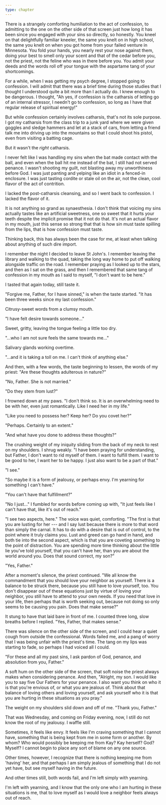 ```yaml
---
type: chapter
---
```


There is a strangely comforting humiliation to the act of confession, to admitting to the one on the other side of that screen just how long it has been since you engaged with your sins so directly, so honestly. You kneel on that delightfully familiar kneeler, the same you knelt on in high school, the same you knelt on when you got home from your failed venture in Minnesota. You fold your hands, you nearly rest your nose against them, doing your best to smell only your scent and that of the cedar before you, not the priest, not the feline who was in there before you. You admit your deeds and the words roll off your tongue with the aspartame tang of your shortcomings.

For a while, when I was getting my psych degree, I stopped going to confession. I will admit that there was a brief time during those studies that I thought I understood quite a bit more than I actually do. I knew enough to be dangerous. I thought, "Ah yes, if confession is the catharsis of letting go of an internal stressor, I needn't go to confession, so long as I have that regular release of spiritual energy!"

But while confession certainly involves catharsis, that's not its sole purpose. I got my catharsis from the class trip to a junk yard where we were given goggles and sledge hammers and let at a stack of cars, from letting a friend talk me into driving up into the mountains so that I could shoot his pistol, even from visiting a batting cage.

But it wasn't the *right* catharsis.

I never felt like I was handling my sins when the bat made contact with the ball, and even when the ball hit me instead of the bat, I still had not served penance. I wasn't shooting my guilt, not blasting away my unworthiness before God. I was just panting and yelping like an idiot in a fenced-in enclosure. I was just tasting cordite or stale oil on the air, not the clean, cool flavor of the act of contrition.

I lacked the post-catharsis cleansing, and so I went back to confession. I lacked the flavor of it.

It is not anything so grand as synaesthesia. I don't think that voicing my sins actually tastes like an artificial sweetness, one so sweet that it hurts your teeth despite the implicit promise that it not do that. It's not an actual flavor in my mouth, just this sense so strong that that is how sin must taste spilling from the lips, that is how confession must taste.

Thinking back, this has always been the case for me, at least when talking about anything of such dire import. 

I remember the night I decided to leave St John's. I remember leaving the library and walking to the quad, taking the long way home to put off walking alongside traffic on the road. I remember praying as I looked up to the stars, and then as I sat on the grass, and then I remembered that same tang of confession in my mouth as I said to myself, "I don't want to be here."

I tasted that again today, still taste it.

"Forgive me, Father, for I have sinned," is when the taste started. "It has been three weeks since my last confession."

Citrusy-sweet words from a clumsy mouth.

"I have felt desire towards someone..."

Sweet, gritty, leaving the tongue feeling a little too dry.

"...who I am not sure feels the same towards me..."

Salivary glands working overtime.

"...and it is taking a toll on me. I can't think of anything else."

And then, with a few words, the taste beginning to lessen, the words of my priest: "Are these thoughts adulterous in nature?"

"No, Father. She is not married."

"Do they stem from lust?"

I frowned down at my paws. "I don't think so. It is an overwhelming need to be with her, even just romantically. Like I need her in my life."

"Like you need to possess her? Keep her? Do you covet her?"

"Perhaps. Certainly to an extent."

"And what have you done to address these thoughts?"

The crushing weight of my iniquity sliding from the back of my neck to rest on my shoulders. I shrug weakly. "I have been praying for understanding, but Father, I don't want to rid myself of them. I want to fulfill them. I want to be good to her, I want her to be happy. I just also want to be a part of that."

"I see."

"So maybe it is a form of jealousy, or perhaps envy. I'm yearning for something I can't have."

"You can't have that fulfillment?"

"No I just..." I fumbled for words before coming up with, "It just feels like I can't have that, like it's out of reach."

"I see two aspects, here." The voice was quiet, comforting. "The first is that you are lusting for her --- and I say lust because there is more to that word than simply the carnal. It has to do with a desire that is out of control, to the point where it truly claims you. Lust and greed can go hand in hand, and both tie into the second aspect, which is that you are coveting something to the point of distraction. You are spending more time thinking about the little lie you've told yourself, that you can't have her, than you are about the world around you. Does that sound correct, my son?"

"Yes, Father."

After a moment's silence, the priest continued. "We all know the commandment that you should love your neighbor as yourself. There is a balance to be struck there, because you still have to love yourself, too. You don't disappear out of these equations just by virtue of loving your neighbor, you still have to attend to your own needs. If you need that love in your life, then perhaps that is worth seeking out, because not doing so only seems to be causing you pain. Does that make sense?"

It stung to have that laid bare in front of me. I counted three long, slow breaths before I replied. "Yes, Father, that makes sense."

There was silence on the other side of the screen, and I could hear a quiet cough from outside the confessional. Words failed me, and a pang of worry that I was being unfair with the priest's time. The tang on my lips was starting to fade, so perhaps I had voiced all I could.

"For these and all my past sins, I ask pardon of God, penance, and absolution from you, Father."

A soft hum on the other side of the screen, that soft noise the priest always makes when considering penance. And then, "Alright, my son. I would like you to say five Our Fathers for your penance. I also want you think on who it is that you're envious of, or what you are jealous of. Think about that balance of loving others and loving yourself, and ask yourself who it is that you are hurting in these situations as you pray."

The weight on my shoulders slid down and off of me. "Thank you, Father."

That was Wednesday, and coming on Friday evening, now, I still do not know the root of my jealousy. I waffle still.

Sometimes, it feels like envy. It feels like I'm craving something that I cannot have, something that is being kept from me in some form or another. By whom? Who would possibly be keeping me from Kay? Kay herself? God? Myself? I cannot begin to place any sort of blame on any one source.

Other times, however, I recognize that there is nothing keeping me from 'having' her, and that perhaps I am simply jealous of something that I do not yet have, but see myself having in the future.

And other times still, both words fail, and I'm left simply with yearning.

I'm left with yearning, and I know that the only one who I am hurting in these situations is me, that to love myself as I would love a neighbor feels always out of reach.
